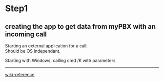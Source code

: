 # Step1

## creating the app to get data from myPBX with an incoming call
Starting an external application for a call.  
Should be OS independant.

Starting with Windows, calling cmd /K with parameters

----
[wiki-reference](http://wiki.innovaphone.com/index.php?title=Reference11r1:Concept_myPBX#Starting_an_external_application_for_a_call)

